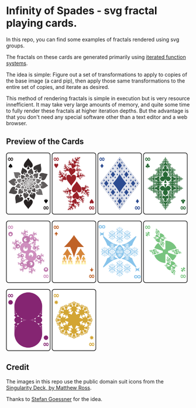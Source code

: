 # Infinity of Spades - svg fractal playing cards.

In this repo, you can find some examples of fractals rendered using svg groups.

The fractals on these cards are generated primarily using [iterated function systems](https://en.wikipedia.org/wiki/Iterated_function_system).

The idea is simple:
Figure out a set of transformations to apply to copies of the base image (a card pip), 
then apply those same transformations to the entire set of copies, 
and iterate as desired.

This method of rendering fractals is simple in execution but is very resource innefficient. 
It may take very large amounts of memory, and quite some time to fully render these fractals at higher iteration depths.
But the advantage is that you don't need any special software other than a text editor and a web browser.


## Preview of the Cards

<img src="png/spadeFrac.png" alt="Infinity of Spades" width=24%> <img src="png/heartFrac.png" alt="Infinity of Hearts" width=24%> <img src="png/diamondFrac.png" alt="Infinity of Diamonds" width=24%> <img src="png/clubFrac.png" alt="Infinity of Clubs" width=24%>

<img src="png/darkMatterFrac.png" alt="Infinity of Dark Matter" width=24%> <img src="png/asteroidFrac.png" alt="Infinity of Asteroids" width=24%> <img src="png/antimatterFrac.png" alt="Infinity of Antimatter" width=24%> <img src="png/darkEnergyFrac.png" alt="Infinity of Dark Energy" width=24%>

<img src="png/circleFrac.png" alt="Infinity of Circles" width=24%> <img src="png/starFrac.png" alt="Infinity of Stars" width=24%> 



## Credit

The images in this repo use the public domain suit icons from the [Singularity Deck, by Matthew Ross](https://www.singularity.games/p/deck.html).

Thanks to [Stefan Goessner](https://goessner.net/articles/svg/fractals/) for the idea.

